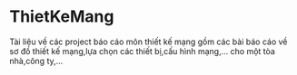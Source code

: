 # ThietKeMang
Tài liệu về các project báo cáo môn thiết kế mạng gồm các bài báo cáo về sơ đồ thiết kế mạng,lựa chọn các thiết bị,cấu hình mạng,... cho một tòa nhà,công ty,...
